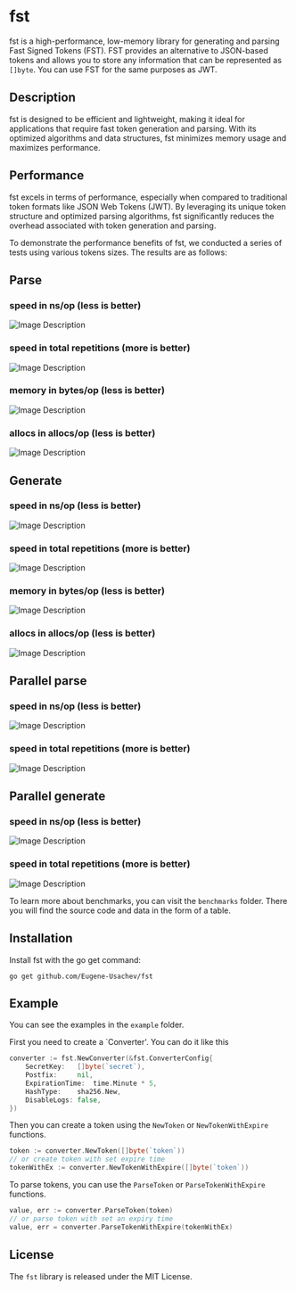 # fst

fst is a high-performance, low-memory library for generating and parsing Fast Signed Tokens (FST). 
FST provides an alternative to JSON-based tokens and allows you to store any information that can be 
represented as `[]byte`. You can use FST for the same purposes as JWT.

## Description

fst is designed to be efficient and lightweight, making it ideal for applications that require fast token generation
and parsing. With its optimized algorithms and data structures, fst minimizes memory usage and maximizes performance.

## Performance

fst excels in terms of performance, especially when compared to traditional token formats like JSON Web Tokens (JWT).
By leveraging its unique token structure and optimized parsing algorithms, fst significantly reduces the overhead
associated with token generation and parsing.

To demonstrate the performance benefits of fst, we conducted a series of tests using various tokens sizes.
The results are as follows:

<h2>Parse</h2>

<h3>speed in ns/op (less is better)</h3>

![Image Description](benchmarks/images/parse_speed_ns.jpg)

<h3>speed in total repetitions (more is better)</h3>

![Image Description](benchmarks/images/parse_speed_total.jpg)

<h3>memory in bytes/op (less is better)</h3>

![Image Description](benchmarks/images/parse_memory.jpg)

<h3>allocs in allocs/op (less is better)</h3>

![Image Description](benchmarks/images/parse_allocs.jpg)

<h2>Generate</h2>

<h3>speed in ns/op (less is better)</h3>

![Image Description](benchmarks/images/gen_speed_ns.jpg)

<h3>speed in total repetitions (more is better)</h3>

![Image Description](benchmarks/images/gen_speed_total.jpg)

<h3>memory in bytes/op (less is better)</h3>

![Image Description](benchmarks/images/gen_memory.jpg)

<h3>allocs in allocs/op (less is better)</h3>

![Image Description](benchmarks/images/gen_allocs.jpg)

<h2>Parallel parse</h2>

<h3>speed in ns/op (less is better)</h3>

![Image Description](benchmarks/images/parallel_parse_ns.jpg)

<h3>speed in total repetitions (more is better)</h3>

![Image Description](benchmarks/images/parallel_parse_total.jpg)

<h2>Parallel generate</h2>

<h3>speed in ns/op (less is better)</h3>

![Image Description](benchmarks/images/parallel_gen_ns.jpg)

<h3>speed in total repetitions (more is better)</h3>

![Image Description](benchmarks/images/parallel_gen_total.jpg)


To learn more about benchmarks, you can visit the `benchmarks` folder. There you will find the source code and data in the form of a table.

## Installation

Install fst with the go get command:

`go get github.com/Eugene-Usachev/fst`

## Example

You can see the examples in the `example` folder.

First you need to create a `Converter'. You can do it like this

```go
converter := fst.NewConverter(&fst.ConverterConfig{
    SecretKey:   []byte(`secret`),
    Postfix:     nil,
    ExpirationTime:  time.Minute * 5,
    HashType:    sha256.New,
    DisableLogs: false,
})
```

Then you can create a token using the `NewToken` or `NewTokenWithExpire` functions.

```go
token := converter.NewToken([]byte(`token`))
// or create token with set expire time
tokenWithEx := converter.NewTokenWithExpire([]byte(`token`))
```

To parse tokens, you can use the `ParseToken` or `ParseTokenWithExpire` functions.

```go
value, err := converter.ParseToken(token)
// or parse token with set an expiry time
value, err = converter.ParseTokenWithExpire(tokenWithEx)
```
## License

The `fst` library is released under the MIT License.